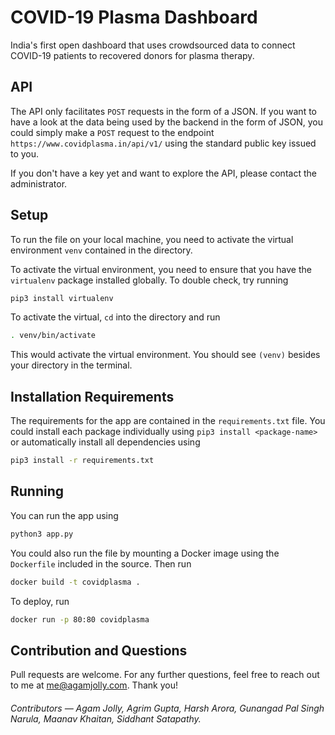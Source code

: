 # COVID-19 Plasma Dashboard

India's first open dashboard that uses crowdsourced data to connect COVID-19 patients to recovered donors for plasma therapy. 

## API

The API only facilitates `POST` requests in the form of a JSON. If you want to have a look at the data being used by the backend in the form of JSON, you could simply make a `POST` request to the endpoint `https://www.covidplasma.in/api/v1/` using the standard public key issued to you. 

If you don't have a key yet and want to explore the API, please contact the administrator.

## Setup

To run the file on your local machine, you need to activate the virtual environment `venv` contained in the directory.

To activate the virtual environment, you need to ensure that you have the `virtualenv` package installed globally. To double check, try running 
```bash
pip3 install virtualenv
```

To activate the virtual, `cd` into the directory and run 
```bash
. venv/bin/activate
```

This would activate the virtual environment. You should see `(venv)` besides your directory in the terminal.

## Installation Requirements

The requirements for the app are contained in the `requirements.txt` file. You could install each package individually using `pip3 install <package-name>` or automatically install all dependencies using
```bash 
pip3 install -r requirements.txt
```

## Running

You can run the app using 
```bash
python3 app.py
```

You could also run the file by mounting a Docker image using the `Dockerfile` included in the source. Then run 
```bash 
docker build -t covidplasma .
```

To deploy, run
```bash
docker run -p 80:80 covidplasma
```

## Contribution and Questions

Pull requests are welcome. For any further questions, feel free to reach out to me at me@agamjolly.com. Thank you!

<h6> Contributors &mdash; Agam Jolly, Agrim Gupta, Harsh Arora, Gunangad Pal Singh Narula, Maanav Khaitan, Siddhant Satapathy. 
